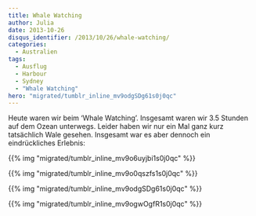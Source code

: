 ```yaml
---
title: Whale Watching
author: Julia
date: 2013-10-26
disqus_identifier: /2013/10/26/whale-watching/
categories:
  - Australien
tags:
  - Ausflug
  - Harbour
  - Sydney
  - "Whale Watching"
hero: "migrated/tumblr_inline_mv9odgSDg61s0j0qc"
---
```


Heute waren wir beim ‘Whale Watching’. Insgesamt waren wir 3.5 Stunden auf dem Ozean unterwegs. Leider haben wir nur ein Mal ganz kurz tatsächlich
Wale gesehen. Insgesamt war es aber dennoch ein eindrückliches Erlebnis:

{{% img "migrated/tumblr_inline_mv9o6uyjbi1s0j0qc" %}}

{{% img "migrated/tumblr_inline_mv9o0qszfs1s0j0qc" %}}

{{% img "migrated/tumblr_inline_mv9odgSDg61s0j0qc" %}}

{{% img "migrated/tumblr_inline_mv9ogwOgfR1s0j0qc" %}}
